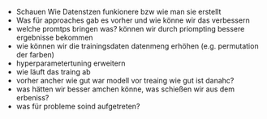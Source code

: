 - Schauen Wie Datenstzen funkionere bzw wie man sie erstellt
- Was für approaches gab es vorher und wie könne wir das verbessern
- welche promtps bringen was? können wir durch priompting bessere ergebnisse bekommen
- wie können wir die trainingsdaten datenmeng erhöhen (e.g. permutation der farben)
- hyperparametertuning erweitern
- wie läuft das traing ab
- vorher ancher wie gut war modell vor treaing wie gut ist danahc?
- was hätten wir besser amchen könne, was schießen wir aus dem erbeniss?
- was für probleme soind aufgetreten?